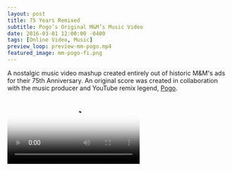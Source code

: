 ```yaml
---
layout: post
title: 75 Years Remixed
subtitle: Pogo’s Original M&M’s Music Video
date: 2016-03-01 12:00:00 -0400
tags: [Online Video, Music]
preview_loop: preview-mm-pogo.mp4
featured_image: mm-pogo-fi.png
---
```


A nostalgic music video mashup created entirely out of historic M&M's ads for their 75th Anniversary. An original score was created in collaboration with the music producer and YouTube remix legend, [Pogo](youtube.com/pogo).

<!-- <div class="embed-container"><iframe src="http://player.vimeo.com/video/185863204?title=0&amp;byline=0&amp;portrait=0&amp;color=cc0000" frameborder="0" webkitAllowFullScreen mozallowfullscreen allowFullScreen></iframe></div> -->

<video autoplay controls poster="{{ site.baseurl }}/assets/preplay/mm-pogo-preplay.jpg">
    <source src="{{ site.baseurl }}/assets/mp4/mm-pogo.mp4" type="video/mp4" />
    Your browser does not support the video tag.
</video>

